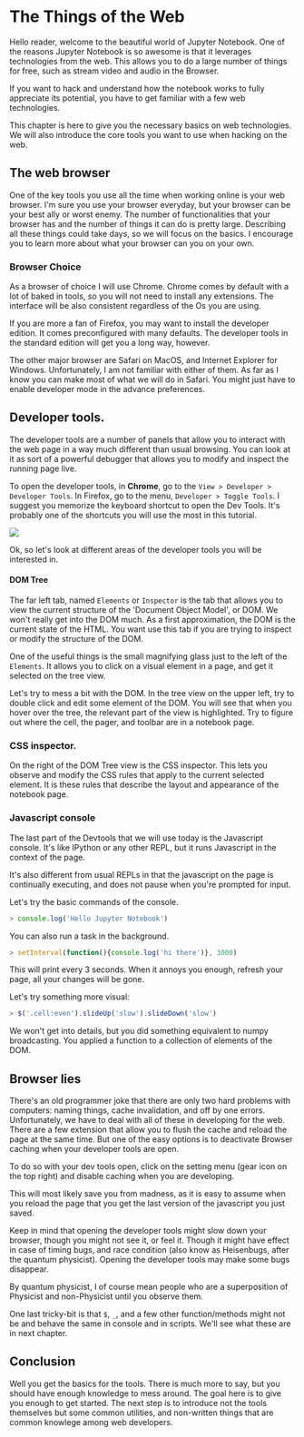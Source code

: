 # The Things of the Web

Hello reader, welcome to the beautiful world of Jupyter Notebook.
One of the reasons Jupyter Notebook is so awesome is that it leverages technologies from the web. This allows you to do a large number of things for free, such as stream video and audio in the Browser.

If you want to hack and understand how the notebook works to fully appreciate its potential, you have to get familiar with a few web technologies.

This chapter is here to give you the necessary basics on web technologies. We will also introduce the core tools you want to use when hacking on the web.


## The web browser

One of the key tools you use all the time when working online is your web browser. I'm sure you use your browser everyday, but your browser can be your best ally or worst enemy. The number of functionalities that your browser has and the number of things it can do is pretty large. Describing all these things could take days, so we will focus on the basics. I encourage you to learn more about what your browser can you on your own.


### Browser Choice

As a browser of choice I will use Chrome. Chrome comes by default with a lot of baked in tools, so you will not need to install any extensions. The interface will be also consistent regardless of the Os you are using.

If you are more a fan of Firefox, you may want to install the developer edition. It comes preconfigured with many defaults. The developer tools in the standard edition will get you a long way, however.

The other major browser are Safari on MacOS, and Internet Explorer for Windows. Unfortunately, I am not familiar with either of them. As far as I know you can make most of what we will do in Safari. You might just have to enable developer mode in the advance preferences.

## Developer tools.

The developer tools are a number of panels that allow you to interact with the web page in a way much different than usual browsing. You can look at it as sort of a powerful debugger that allows you to modify and inspect the running page live.

To open the developer tools, in **Chrome**, go to the `View > Developer > Developer Tools`. In Firefox, go to the menu, `Developer > Toggle Tools`. I suggest you memorize the keyboard shortcut to open the Dev Tools. It's probably one of the shortcuts you will use the most in this tutorial.

![](devtools.png)


Ok, so let's look at different areas of the developer tools you will be interested in.

#### DOM Tree

The far left tab, named `Elements` or `Inspector` is the tab that allows you to view the current structure of the 'Document Object Model', or DOM. We won't really get into the DOM much. As a first approximation, the DOM is the current state of the HTML. You want use this tab if you are trying to inspect or modify the structure of the DOM.

One of the useful things is the small magnifying glass just to the left of the `Elements`. It allows you to click on a visual element in a page, and get it selected on the tree view.

Let's try to mess a bit with the DOM. In the tree view on the upper left, try to double click and edit some element of the DOM. You will see that when you hover over the tree, the relevant part of the view is highlighted. Try to figure out where the cell, the pager, and toolbar are in a notebook page.

### CSS inspector.

On the right of the DOM Tree view is the CSS inspector. This lets you observe and modify the CSS rules that apply to the current selected element. It is these rules that describe the layout and appearance of the notebook page.

### Javascript console

The last part of the Devtools that we will use today is the Javascript console. It's like IPython or any other REPL, but it runs Javascript in the context of the page.

It's also different from usual REPLs in that the javascript on the page is continually executing, and does not pause when you're prompted for input.

Let's try the basic commands of the console.

```javascript
> console.log('Hello Jupyter Notebook')
```

You can also run a task in the background.

```javascript
> setInterval(function(){console.log('hi there')}, 3000)
```

This will print every 3 seconds. When it annoys you enough, refresh your page, all your changes will be gone.

Let's try something more visual:

```javascript
> $('.cell:even').slideUp('slow').slideDown('slow')
```

We won't get into details, but you did something equivalent to numpy broadcasting. You applied a function to a collection of elements of the DOM.


## Browser lies

There's an old programmer joke that there are only two hard problems with computers: naming things, cache invalidation, and off by one errors. Unfortunately, we have to deal with all of these in developing for the web. There are a few extension that allow you to flush the cache and reload the page at the same time. But one of the easy options is to deactivate Browser caching when your developer tools are open.

To do so with your dev tools open, click on the setting menu (gear icon on the top right) and disable caching when you are developing.

This will most likely save you from madness, as it is easy to assume when you reload the page that you get the last version of the javascript you just saved.

Keep in mind that opening the developer tools might slow down your browser, though you might not see it, or feel it. Though it might have effect in case of timing bugs, and race condition (also know as Heisenbugs, after the quantum physicist). Opening the developer tools may make some bugs disappear.

By quantum physicist, I of course mean people who are a superposition of Physicist and non-Physicist until you observe them.

One last tricky-bit is that `$`, `_`, and a few other function/methods might not be and behave the same in console and in scripts. We'll see what these are in next chapter.


## Conclusion

Well you get the basics for the tools. There is much more to say, but you should have enough knowledge to mess around. The goal here is to give you enough to get started. The next step is to introduce not the tools themselves but some common utilities, and non-written things that are common knowlege among web developers.
